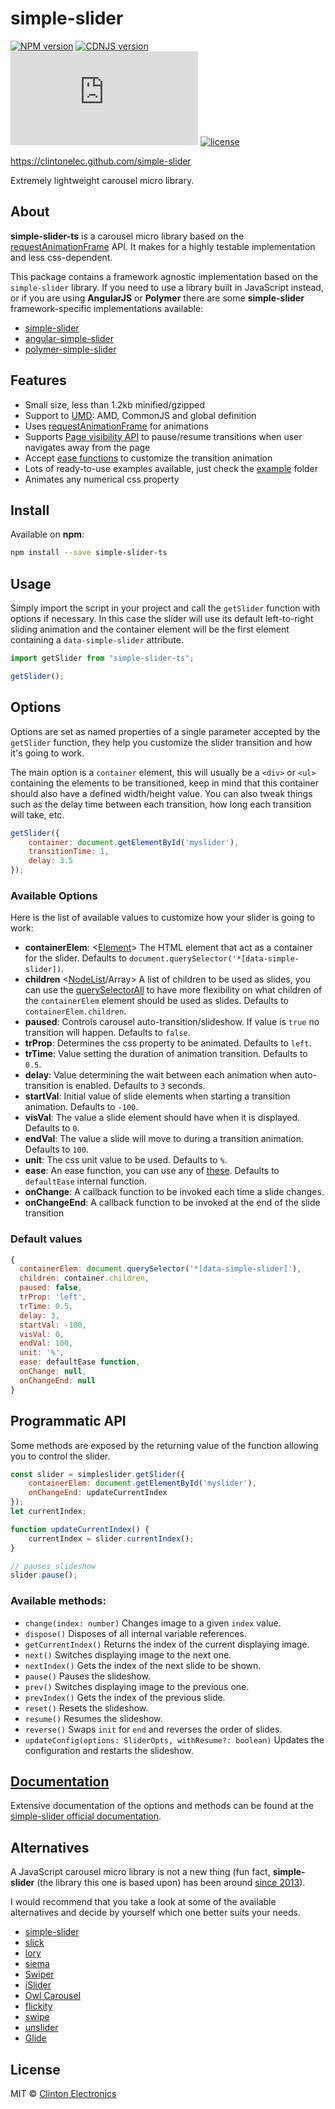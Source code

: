 # simple-slider

[![NPM version](https://badge.fury.io/js/simple-slider.svg)](https://npmjs.org/package/simple-slider)
[![CDNJS version](https://img.shields.io/cdnjs/v/simple-slider.svg)](https://cdnjs.com/libraries/simple-slider)
![File Size: < 1.2kB gzipped](http://img.badgesize.io/clintonelec/simple-slider/master/src/simpleslider.ts?compression=gzip)
[![license](http://img.shields.io/badge/license-MIT-blue.svg?style=flat)](https://raw.githubusercontent.com/clintonelec/simple-slider/master/LICENSE)

https://clintonelec.github.com/simple-slider

Extremely lightweight carousel micro library.


## About

**simple-slider-ts** is a carousel micro library based on the [requestAnimationFrame](https://developer.mozilla.org/en-US/docs/Web/API/window/requestAnimationFrame) API. It makes for a highly testable implementation and less css-dependent.

This package contains a framework agnostic implementation based on the `simple-slider` library. If you need to use a library built in JavaScript instead, or if you are using **AngularJS** or **Polymer** there are some **simple-slider** framework-specific implementations available:

- [simple-slider](https://github.com/ruyadorno/simple-slider)
- [angular-simple-slider](https://github.com/ruyadorno/angular-simple-slider)
- [polymer-simple-slider](https://github.com/ruyadorno/polymer-simple-slider)


## Features

- Small size, less than 1.2kb minified/gzipped
- Support to [UMD](https://github.com/umdjs/umd): AMD, CommonJS and global definition
- Uses [requestAnimationFrame](https://developer.mozilla.org/en-US/docs/Web/API/window/requestAnimationFrame) for animations
- Supports [Page visibility API](https://developer.mozilla.org/en-US/docs/Web/Events/visibilitychange) to pause/resume transitions when user navigates away from the page
- Accept [ease functions](https://github.com/jimjeffers/Easie/blob/master/easie.js) to customize the transition animation
- Lots of ready-to-use examples available, just check the [example](./examples/) folder
- Animates any numerical css property


## Install

Available on **npm**:

```sh
npm install --save simple-slider-ts
```


## Usage

Simply import the script in your project and call the `getSlider` function with options if necessary. In this case the slider will use its default left-to-right sliding animation and the container element will be the first element containing a `data-simple-slider` attribute.

```js
import getSlider from "simple-slider-ts";

getSlider();
```


## Options

Options are set as named properties of a single parameter accepted by the `getSlider` function, they help you customize the slider transition and how it's going to work.

The main option is a `container` element, this will usually be a `<div>` or `<ul>` containing the elements to be transitioned, keep in mind that this container should also have a defined width/height value. You can also tweak things such as the delay time between each transition, how long each transition will take, etc.

```js
getSlider({
	container: document.getElementById('myslider'),
	transitionTime: 1,
	delay: 3.5
});
```

### Available Options

Here is the list of available values to customize how your slider is going to work:

- **containerElem**: <[Element](https://developer.mozilla.org/en-US/docs/Web/API/Element)> The HTML element that act as a container for the slider. Defaults to `document.querySelector('*[data-simple-slider])`.
- **children** <[NodeList](https://developer.mozilla.org/en-US/docs/Web/API/NodeList)/Array> A list of children to be used as slides, you can use the [querySelectorAll](https://developer.mozilla.org/en-US/docs/Web/API/Document/querySelectorAll) to have more flexibility on what children of the `containerElem` element should be used as slides. Defaults to `containerElem.children`.
- **paused**: <Boolean> Controls carousel auto-transition/slideshow. If value is `true` no transition will happen. Defaults to `false`.
- **trProp**: <String> Determines the css property to be animated. Defaults to `left`.
- **trTime**: <Number> Value setting the duration of animation transition. Defaults to `0.5`.
- **delay**: <Number> Value determining the wait between each animation when auto-transition is enabled. Defaults to `3` seconds.
- **startVal**: <Number> Initial value of slide elements when starting a transition animation. Defaults to `-100`.
- **visVal**: <Number> The value a slide element should have when it is displayed. Defaults to `0`.
- **endVal**: <Number> The value a slide will move to during a transition animation. Defaults to `100`.
- **unit**: <String> The css unit value to be used. Defaults to `%`.
- **ease**: <Function> An ease function, you can use any of [these](https://github.com/jimjeffers/Easie/blob/master/easie.js). Defaults to `defaultEase` internal function.
- **onChange**: <Function> A callback function to be invoked each time a slide changes.
- **onChangeEnd**: <Function> A callback function to be invoked at the end of the slide transition

### Default values

```js
{
  containerElem: document.querySelector('*[data-simple-slider]'),
  children: container.children,
  paused: false,
  trProp: 'left',
  trTime: 0.5,
  delay: 3,
  startVal: -100,
  visVal: 0,
  endVal: 100,
  unit: '%',
  ease: defaultEase function,
  onChange: null,
  onChangeEnd: null
}
```


## Programmatic API

Some methods are exposed by the returning value of the function allowing you to control the slider.

```js
const slider = simpleslider.getSlider({
	containerElem: document.getElementById('myslider'),
	onChangeEnd: updateCurrentIndex
});
let currentIndex;

function updateCurrentIndex() {
	currentIndex = slider.currentIndex();
}

// pauses slideshow
slider.pause();
```

### Available methods:

- `change(index: number)` Changes image to a given `index` value.
- `dispose()` Disposes of all internal variable references.
- `getCurrentIndex()` Returns the index of the current displaying image.
- `next()` Switches displaying image to the next one.
- `nextIndex()` Gets the index of the next slide to be shown.
- `pause()` Pauses the slideshow.
- `prev()` Switches displaying image to the previous one.
- `prevIndex()` Gets the index of the previous slide.
- `reset()` Resets the slideshow.
- `resume()` Resumes the slideshow.
- `reverse()` Swaps `init` for `end` and reverses the order of slides.
- `updateConfig(options: SliderOpts, withResume?: boolean)` Updates the configuration and restarts the slideshow.


## [Documentation](https://clintonelec.github.io/simple-slider/docs/)

Extensive documentation of the options and methods can be found at the [simple-slider official documentation](https://clintonelec.github.io/simple-slider/docs/).


## Alternatives

A JavaScript carousel micro library is not a new thing (fun fact, **simple-slider** (the library this one is based upon) has been around [since 2013](https://github.com/ruyadorno/simple-slider/commit/1e54f82536e5e1ef047445ab705c674cff3db9ee)).

I would recommend that you take a look at some of the available alternatives and decide by yourself which one better suits your needs.

- [simple-slider](https://github.com/ruyadorno/simple-slider)
- [slick](https://github.com/kenwheeler/slick)
- [lory](https://github.com/meandmax/lory)
- [siema](https://pawelgrzybek.com/siema/)
- [Swiper](https://github.com/nolimits4web/Swiper)
- [iSlider](https://github.com/BE-FE/iSlider)
- [Owl Carousel](https://github.com/OwlCarousel2/OwlCarousel2)
- [flickity](https://github.com/metafizzy/flickity)
- [swipe](https://github.com/lyfeyaj/swipe)
- [unslider](https://github.com/idiot/unslider)
- [Glide](https://github.com/jedrzejchalubek/glidejs)


## License

MIT © [Clinton Electronics](https://clintonelectronics.com)
